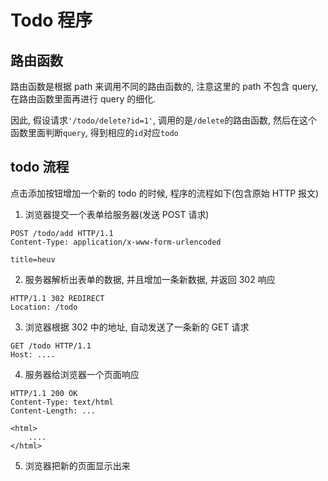 # Todo 程序

## 路由函数

路由函数是根据 path 来调用不同的路由函数的, 注意这里的 path 不包含 query, 在路由函数里面再进行 query 的细化.

因此, 假设请求`'/todo/delete?id=1'`, 调用的是`/delete`的路由函数, 然后在这个函数里面判断`query`, 得到相应的`id`对应`todo`

## todo 流程

点击添加按钮增加一个新的 todo 的时候, 程序的流程如下(包含原始 HTTP 报文)

1. 浏览器提交一个表单给服务器(发送 POST 请求)
```
POST /todo/add HTTP/1.1
Content-Type: application/x-www-form-urlencoded

title=heuv
```

2. 服务器解析出表单的数据, 并且增加一条新数据, 并返回 302 响应
```
HTTP/1.1 302 REDIRECT
Location: /todo
```

3. 浏览器根据 302 中的地址, 自动发送了一条新的 GET 请求
```
GET /todo HTTP/1.1
Host: ....
```

4. 服务器给浏览器一个页面响应
```
HTTP/1.1 200 OK
Content-Type: text/html
Content-Length: ...

<html>
    ....
</html>
```

5. 浏览器把新的页面显示出来

